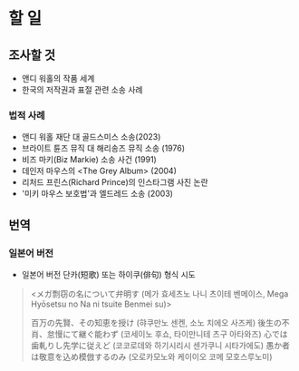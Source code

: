 # 할 일

## 조사할 것

* 앤디 워홀의 작품 세계
* 한국의 저작권과 표절 관련 소송 사례

### 법적 사례

* 앤디 워홀 재단 대 골드스미스 소송(2023)
* 브라이트 튠즈 뮤직 대 해리송즈 뮤직 소송 (1976)
* 비즈 마키(Biz Markie) 소송 사건 (1991)
* 데인저 마우스의 \<The Grey Album> (2004)
* 리처드 프린스(Richard Prince)의 인스타그램 사진 논란
* '미키 마우스 보호법'과 엘드레드 소송 (2003)

## 번역

### 일본어 버전

* 일본어 버전 단카(短歌) 또는 하이쿠(俳句) 형식 시도

> \<メガ剽窃の名について弁明す (메가 효세츠노 나니 츠이테 벤메이스, Mega Hyōsetsu no Na ni tsuite Benmei su)>
> 
> 百万の先賢、その知恵を授け (햐쿠만노 센켄, 소노 치에오 사즈케)
> 後生の不肖、怠慢にて継ぐ能わず (코세이노 후쇼, 타이만니테 츠구 아타와즈)
> 心では歯軋りし先学に従えど (코코로데와 하기시리시 센가쿠니 시타가에도)
> 愚か者は敬意を込め模倣するのみ (오로카모노와 케이이오 코메 모호스루노미)
